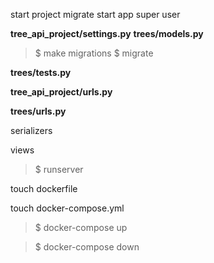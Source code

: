 start project 
migrate
start app
super user


**tree_api_project/settings.py**
**trees/models.py**

> $ make migrations
> $ migrate

**trees/tests.py**

**tree_api_project/urls.py**

**trees/urls.py**


serializers

views

> $ runserver

touch dockerfile

touch docker-compose.yml

> $ docker-compose up

> $ docker-compose down
